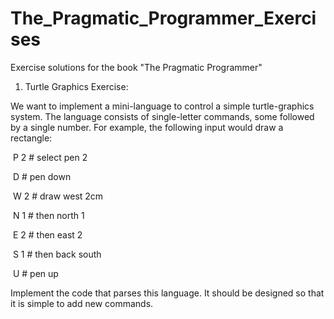 # The_Pragmatic_Programmer_Exercises
Exercise solutions for the book "The Pragmatic Programmer"
1) Turtle Graphics Exercise:

We want to implement a mini-language to control a simple turtle-graphics system. The language consists of single-letter commands, some followed by a single number. For example, the following input would draw a rectangle:


​ 	P 2  # select pen 2

​ 	D    # pen down

​ 	W 2  # draw west 2cm

​ 	N 1  # then north 1

​ 	E 2  # then east 2

​ 	S 1  # then back south

​ 	U    # pen up

Implement the code that parses this language. It should be designed so that it is simple to add new commands.

